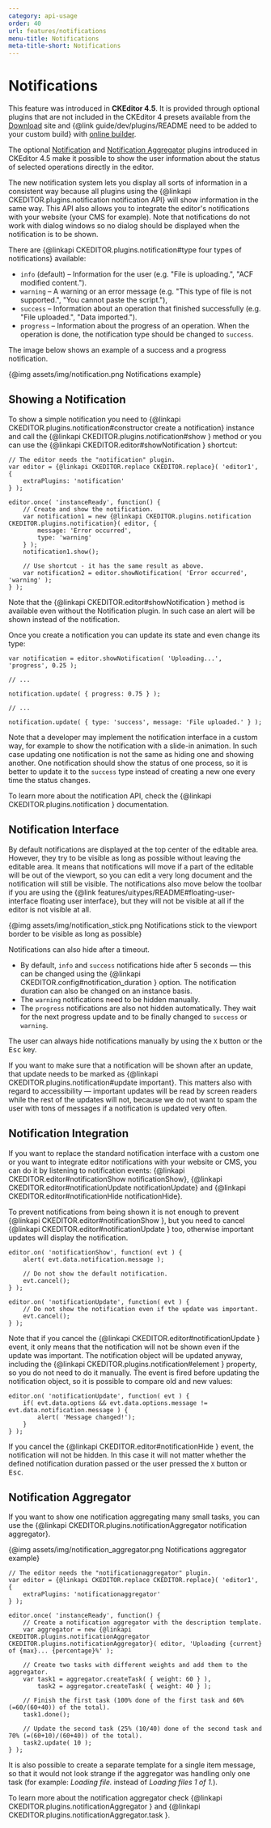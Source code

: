 ```yaml
---
category: api-usage
order: 40
url: features/notifications
menu-title: Notifications
meta-title-short: Notifications
---
```

<!--
Copyright (c) 2003-2025, CKSource Holding sp. z o.o. All rights reserved.
For licensing, see LICENSE.md.
-->

# Notifications

<info-box info=""> This feature was introduced in <strong>CKEditor 4.5</strong>. It is provided through optional plugins that are not included in the CKEditor 4 presets available from the <a href="https://ckeditor.com/ckeditor-4/download/">Download</a> site and {@link guide/dev/plugins/README need to be added to your custom build} with <a href="https://ckeditor.com/cke4/builder">online builder</a>.
</info-box>

The optional [Notification](https://ckeditor.com/cke4/addon/notification) and [Notification Aggregator](https://ckeditor.com/cke4/addon/notificationaggregator) plugins introduced in CKEditor 4.5 make it possible to show the user information about the status of selected operations directly in the editor.

The new notification system lets you display all sorts of information in a consistent way because all plugins using the {@linkapi CKEDITOR.plugins.notification notification API} will show information in the same way. This API also allows you to integrate the editor's notifications with your website (your CMS for example). Note that notifications do not work with dialog windows so no dialog should be displayed when the notification is to be shown.

There are {@linkapi CKEDITOR.plugins.notification#type four types of notifications} available:

* `info` (default) &ndash; Information for the user (e.g. "File is uploading.", "ACF modified content.").
* `warning` &ndash; A warning or an error message (e.g. "This type of file is not supported.", "You cannot paste the script."),
* `success` &ndash; Information about an operation that finished successfully (e.g. "File uploaded.", "Data imported.").
* `progress` &ndash; Information about the progress of an operation. When the operation is done, the notification type should be changed to `success`.

The image below shows an example of a success and a progress notification.

{@img assets/img/notification.png Notifications example}

## Showing a Notification

To show a simple notification you need to {@linkapi CKEDITOR.plugins.notification#constructor create a notification} instance and call the {@linkapi CKEDITOR.plugins.notification#show } method or you can use the {@linkapi CKEDITOR.editor#showNotification } shortcut:

	// The editor needs the "notification" plugin.
	var editor = {@linkapi CKEDITOR.replace CKEDITOR.replace}( 'editor1', {
		extraPlugins: 'notification'
	} );

	editor.once( 'instanceReady', function() {
		// Create and show the notification.
		var notification1 = new {@linkapi CKEDITOR.plugins.notification CKEDITOR.plugins.notification}( editor, {
			message: 'Error occurred',
			type: 'warning'
		} );
		notification1.show();

		// Use shortcut - it has the same result as above.
		var notification2 = editor.showNotification( 'Error occurred', 'warning' );
	} );

Note that the {@linkapi CKEDITOR.editor#showNotification } method is available even without the Notification plugin. In such case an alert will be shown instead of the notification.

Once you create a notification you can update its state and even change its type:

	var notification = editor.showNotification( 'Uploading...', 'progress', 0.25 );

	// ...

	notification.update( { progress: 0.75 } );

	// ...

	notification.update( { type: 'success', message: 'File uploaded.' } );

Note that a developer may implement the notification interface in a custom way, for example to show the notification with a slide-in animation. In such case updating one notification is not the same as hiding one and showing another. One notification should show the status of one process, so it is better to update it to the `success` type instead of creating a new one every time the status changes.

To learn more about the notification API, check the {@linkapi CKEDITOR.plugins.notification } documentation.

## Notification Interface

By default notifications are displayed at the top center of the editable area. However, they try to be visible as long as possible without leaving the editable area. It means that notifications will move if a part of the editable will be out of the viewport, so you can edit a very long document and the notification will still be visible. The notifications also move below the toolbar if you are using the {@link features/uitypes/README#floating-user-interface floating user interface}, but they will not be visible at all if the editor is not visible at all.

{@img assets/img/notification_stick.png Notifications stick to the viewport border to be visible as long as possible}

Notifications can also hide after a timeout.

* By default, `info` and `success` notifications hide after 5 seconds &mdash; this can be changed using the {@linkapi CKEDITOR.config#notification_duration } option. The notification duration can also be changed on an instance basis.
* The `warning` notifications need to be hidden manually.
* The `progress` notifications are also not hidden automatically. They wait for the next progress update and to be finally changed to `success` or `warning`.

The user can always hide notifications manually by using the `X` button or the <kbd>Esc</kbd> key.

If you want to make sure that a notification will be shown after an update, that update needs to be marked as
{@linkapi CKEDITOR.plugins.notification#update important}. This matters also with regard to accessibility &mdash; important updates will be read by screen readers while the rest of the updates will not, because we do not want to spam the user with tons of messages if a notification is updated very often.

## Notification Integration

If you want to replace the standard notification interface with a custom one or you want to integrate editor notifications with your website or CMS, you can do it by listening to notification events: {@linkapi CKEDITOR.editor#notificationShow notificationShow}, {@linkapi CKEDITOR.editor#notificationUpdate notificationUpdate} and {@linkapi CKEDITOR.editor#notificationHide notificationHide}.

To prevent notifications from being shown it is not enough to prevent {@linkapi CKEDITOR.editor#notificationShow }, but you need to cancel {@linkapi CKEDITOR.editor#notificationUpdate } too, otherwise important updates will display the notification.

	editor.on( 'notificationShow', function( evt ) {
		alert( evt.data.notification.message );

		// Do not show the default notification.
		evt.cancel();
	} );

	editor.on( 'notificationUpdate', function( evt ) {
		// Do not show the notification even if the update was important.
		evt.cancel();
	} );

Note that if you cancel the {@linkapi CKEDITOR.editor#notificationUpdate } event, it only means that the notification will not be shown even if the update was important. The notification object will be updated anyway, including the {@linkapi CKEDITOR.plugins.notification#element } property, so you do not need to do it manually. The event is fired before updating the notification object, so it is possible to compare old and new values:

	editor.on( 'notificationUpdate', function( evt ) {
		if( evt.data.options && evt.data.options.message != evt.data.notification.message ) {
			alert( 'Message changed!');
		}
	} );

If you cancel the {@linkapi CKEDITOR.editor#notificationHide } event, the notification will not be hidden. In this case it will not matter whether the defined notification duration passed or the user pressed the `X` button or <kbd>Esc</kbd>.

## Notification Aggregator

If you want to show one notification aggregating many small tasks, you can use the {@linkapi CKEDITOR.plugins.notificationAggregator notification aggregator}.

{@img assets/img/notification_aggregator.png Notifications aggregator example}

	// The editor needs the "notificationaggregator" plugin.
	var editor = {@linkapi CKEDITOR.replace CKEDITOR.replace}( 'editor1', {
		extraPlugins: 'notificationaggregator'
	} );

	editor.once( 'instanceReady', function() {
		// Create a notification aggregator with the description template.
		var aggregator = new {@linkapi CKEDITOR.plugins.notificationAggregator CKEDITOR.plugins.notificationAggregator}( editor, 'Uploading {current} of {max}... {percentage}%' );

		// Create two tasks with different weights and add them to the aggregator.
		var task1 = aggregator.createTask( { weight: 60 } ),
			task2 = aggregator.createTask( { weight: 40 } );

		// Finish the first task (100% done of the first task and 60% (=60/(60+40)) of the total).
		task1.done();

		// Update the second task (25% (10/40) done of the second task and 70% (=(60+10)/(60+40)) of the total).
		task2.update( 10 );
	} );

It is also possible to create a separate template for a single item message, so that it would not look strange if the aggregator was handling only one task (for example: *Loading file.* instead of *Loading files 1 of 1.*).

To learn more about the notification aggregator check {@linkapi CKEDITOR.plugins.notificationAggregator } and {@linkapi CKEDITOR.plugins.notificationAggregator.task }.
